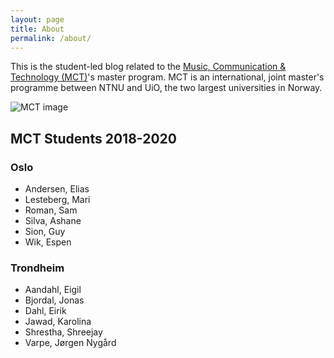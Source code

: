 ```yaml
---
layout: page
title: About
permalink: /about/
---
```


This is the student-led blog related to the [Music, Communication & Technology (MCT)](https://www.uio.no/english/studies/programmes/mct-master/)'s master program. MCT is an international, joint master's programme between NTNU and UiO, the two largest universities in Norway.

![MCT image](/assets/img/mct-master-630.jpg "MCT image")

## MCT Students 2018-2020

### Oslo

* Andersen, Elias
* Lesteberg, Mari
* Roman, Sam
* Silva, Ashane
* Sion, Guy
* Wik, Espen

### Trondheim

* Aandahl, Eigil
* Bjordal, Jonas
* Dahl, Eirik
* Jawad, Karolina
* Shrestha, Shreejay
* Varpe, Jørgen Nygård

<!--

Documentation on Jekyll and template:

This is the base Jekyll theme. You can find out more info about customizing your Jekyll theme, as well as basic Jekyll usage documentation at [jekyllrb.com](https://jekyllrb.com/)

You can find the source code for Minima at GitHub:
[jekyll][jekyll-organization] /
[minima](https://github.com/jekyll/minima)

You can find the source code for Jekyll at GitHub:
[jekyll][jekyll-organization] /
[jekyll](https://github.com/jekyll/jekyll)


[jekyll-organization]: https://github.com/jekyll

-->
